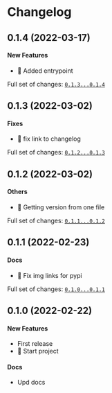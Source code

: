 # Changelog

## 0.1.4 (2022-03-17)

#### New Features

* :lipstick: Added entrypoint

Full set of changes: [`0.1.3...0.1.4`](https://github.com/Mcublog/embuild_colorize/compare/0.1.3...0.1.4)

## 0.1.3 (2022-03-02)

#### Fixes

* :bug: fix link to changelog

Full set of changes: [`0.1.2...0.1.3`](https://github.com/Mcublog/embuild_colorize/compare/0.1.2...0.1.3)

## 0.1.2 (2022-03-02)

#### Others

* :art: Getting version from one file

Full set of changes: [`0.1.1...0.1.2`](https://github.com/Mcublog/embuild_colorize/compare/0.1.1...0.1.2)

## 0.1.1 (2022-02-23)

#### Docs

* :art: Fix img links for pypi

Full set of changes: [`0.1.0...0.1.1`](https://github.com/Mcublog/embuild_colorize/compare/0.1.0...0.1.1)

## 0.1.0 (2022-02-22)

#### New Features

* First release
* :tada: Start project
#### Docs

* Upd docs
